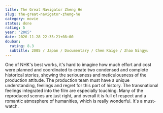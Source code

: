 ```yaml
---
title: The Great Navigator Zheng He
slug: the-great-navigator-zheng-he
category: movie
status: done
rating: 5
year: "2005"
date: 2020-11-28 22:35:21+08:00
douban:
  rating: 8.3
  subtitle: 2005 / Japan / Documentary / Chen Kaige / Zhao Ningyu
---
```


One of NHK's best works, it's hard to imagine how much effort and cost were planned and coordinated to create two condensed and complete historical stories, showing the seriousness and meticulousness of the production attitude. The production team must have a unique understanding, feelings and regret for this part of history. The transnational feelings integrated into the film are especially touching. Many of the reproduced scenes are just right, and overall it is full of respect and a romantic atmosphere of humanities, which is really wonderful. It's a must-watch.
